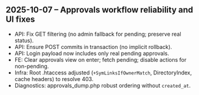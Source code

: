 ## 2025-10-07 – Approvals workflow reliability and UI fixes

- API: Fix GET filtering (no admin fallback for pending; preserve real status).
- API: Ensure POST commits in transaction (no implicit rollback).
- API: Login payload now includes only real pending approvals.
- FE: Clear approvals view on enter; fetch pending; disable actions for non-pending.
- Infra: Root .htaccess adjusted (`+SymLinksIfOwnerMatch`, DirectoryIndex, cache headers) to resolve 403.
- Diagnostics: approvals_dump.php robust ordering without `created_at`.

